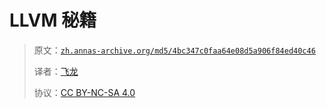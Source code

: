 # LLVM 秘籍

> 原文：[`zh.annas-archive.org/md5/4bc347c0faa64e08d5a906f84ed40c46`](https://zh.annas-archive.org/md5/4bc347c0faa64e08d5a906f84ed40c46)
> 
> 译者：[飞龙](https://github.com/wizardforcel)
> 
> 协议：[CC BY-NC-SA 4.0](http://creativecommons.org/licenses/by-nc-sa/4.0/)